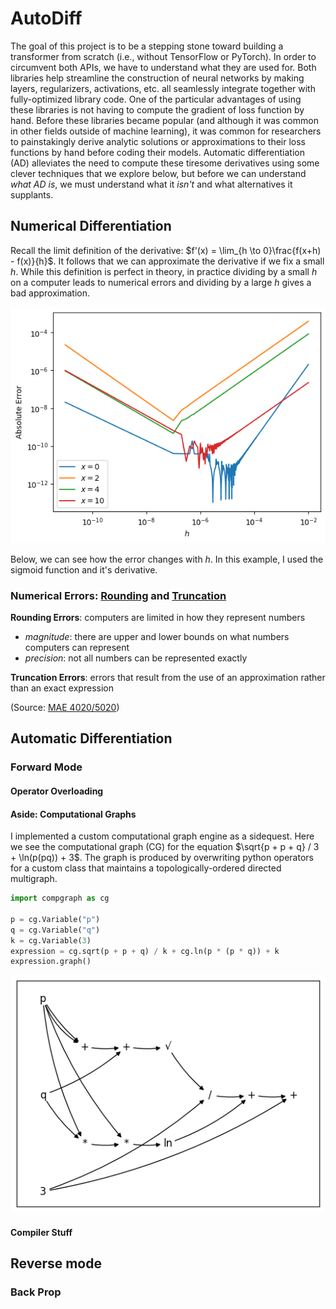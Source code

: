 # AutoDiff

The goal of this project is to be a stepping stone toward building a transformer from scratch (i.e., without TensorFlow or PyTorch). In order to circumvent both APIs, we have to understand what they are used for. Both libraries help streamline the construction of neural networks by making layers, regularizers, activations, etc. all seamlessly integrate together with fully-optimized library code. One of the particular advantages of using these libraries is not having to compute the gradient of loss function by hand. Before these libraries became popular (and although it was common in other fields outside of machine learning), it was common for researchers to painstakingly derive analytic solutions or approximations to their loss functions by hand before coding their models. Automatic differentiation (AD) alleviates the need to compute these tiresome derivatives using some clever techniques that we explore below, but before we can understand _what AD is_, we must understand what it _isn't_ and what alternatives it supplants.

## Numerical Differentiation


Recall the limit definition of the derivative: $f'(x) = \lim_{h \to 0}\frac{f(x+h) - f(x)}{h}$. It follows that we can approximate the derivative if we fix a small $h$. While this definition is perfect in theory, in practice dividing by a small $h$ on a computer leads to numerical errors and dividing by a large $h$ gives a bad approximation.

<p align="center">
  <img src="readme_images/numerical_diff_error.png"  alt="Computational Graph Example"/>
</p>

Below, we can see how the error changes with $h$. In this example, I used the sigmoid function and it's derivative.

### Numerical Errors: [Rounding](https://en.wikipedia.org/wiki/Round-off_error) and [Truncation](https://en.wikipedia.org/wiki/Truncation_error)

**Rounding Errors**: computers are limited in how they represent numbers
* _magnitude_: there are upper and lower bounds on what numbers computers can represent
* _precision_: not all numbers can be represented exactly

**Truncation Errors**: errors that result from the use of an approximation rather than an exact expression


(Source: [MAE 4020/5020](https://web.engr.oregonstate.edu/~webbky/MAE4020_5020_files/Section%204%20Roundoff%20and%20Truncation%20Error.pdf))

## Automatic Differentiation

### Forward Mode

#### Operator Overloading

#### Aside: Computational Graphs

I implemented a custom computational graph engine as a sidequest. Here we see the computational graph (CG) for the equation $\sqrt{p + p + q} / 3 + \ln(p(pq)) + 3$. The graph is produced by overwriting python operators for a custom class that maintains a topologically-ordered directed multigraph.

```python
import compgraph as cg

p = cg.Variable("p")
q = cg.Variable("q")
k = cg.Variable(3)
expression = cg.sqrt(p + p + q) / k + cg.ln(p * (p * q)) + k
expression.graph()
```
<p align="center">
  <img src="readme_images/cg_output.png"  alt="Computational Graph Example"/>
</p>



#### Compiler Stuff

## Reverse mode

### Back Prop
